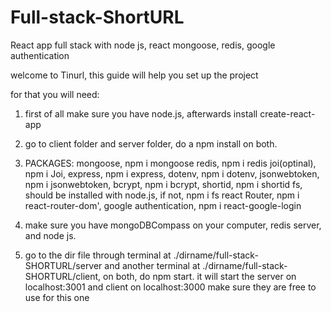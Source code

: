 # Full-stack-ShortURL
React app full stack with node js, react mongoose, redis, google authentication

welcome to Tinurl, this guide will help you set up the project

for that you will need: 

1. first of all make sure you have node.js, afterwards install create-react-app

2. go to client folder and server folder, do a npm install on both.

3. PACKAGES:
mongoose, npm i mongoose
redis, npm i redis
joi(optinal), npm i Joi,
express, npm i express,
dotenv, npm i dotenv,
jsonwebtoken, npm i jsonwebtoken,
bcrypt, npm i bcrypt,
shortid, npm i shortid
fs, should be installed with node.js, if not, npm i fs
react Router, npm i react-router-dom',
google authentication, npm i react-google-login


3. make sure you have mongoDBCompass on your computer, redis server, and node js.


4. go to the dir file through terminal at ./dirname/full-stack-SHORTURL/server and another terminal at 
./dirname/full-stack-SHORTURL/client, on both, do npm start. it will start the server on localhost:3001 and client on localhost:3000
make sure they are free to use for this one



